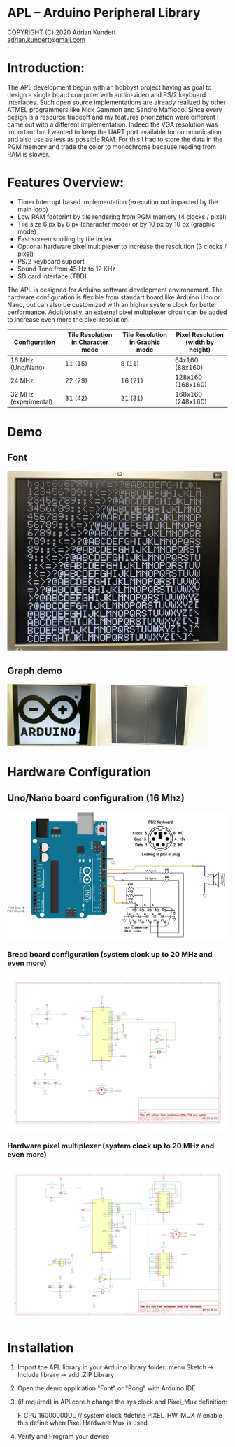# APL – Arduino Peripheral Library

COPYRIGHT (C) 2020 Adrian Kundert  
[adrian.kundert@gmail.com](mailto:adrian.kundert@gmail.com)  

# Introduction:

The APL development begun with an hobbyst project having as goal to design a single board computer with audio-video and PS/2 keyboard interfaces. Such open source implementations are already realized by other ATMEL programmers like Nick Gammon and Sandro Maffiodo. Since every design is a resource tradeoff and my features priorization were different I came out with a different implementation. Indeed the VGA resolution was important but I wanted to keep the UART port available for communication and also use as less as possible RAM. For this I had to store the data in the PGM memory and trade the color to monochrome because reading from RAM is slower.

# Features Overview:

- Timer Interrupt based implementation (execution not impacted by the main loop)
- Low RAM footprint by tile rendering from PGM memory (4 clocks / pixel)
- Tile size 6 px by 8 px (character mode) or by 10 px by 10 px (graphic mode)
- Fast screen scolling by tile index
- Optional hardware pixel multiplexer to increase the resolution (3 clocks / pixel)
- PS/2 keyboard support
- Sound Tone from 45 Hz to 12 KHz
- SD card interface (TBD)

The APL is designed for Arduino software development environement. The hardware configuration is flexible from standart board like Arduino Uno or Nano, but can also be customized with an higher system clock for better performance. Additionally, an external pixel multiplexer circuit can be added to increase even more the pixel resolution.

| Configuration | Tile Resolution in Character mode | Tile Resolution in Graphic mode | Pixel Resolution (width by height) |
| --- | --- | --- | --- |
| 16 MHz (Uno/Nano) | 11 (15) | 8 (11) | 64x160 (88x160) |
| 24 MHz | 22 (29) | 16 (21) | 128x160 (168x160) |
| 32 MHz (experimental) | 31 (42) |  21 (31) | 168x160 (248x160) |

# Demo

## Font

![font demo](doc/screen-font.jpg)

## Graph demo

[<img width='40%' src='doc/logo.jpg'/>](https://www.youtube.com/watch?v=c0AHMCGUVl8)
[<img width='50%' src='doc/pong.jpg'/>](https://www.youtube.com/watch?v=c0AHMCGUVl8)

# Hardware Configuration

## Uno/Nano board configuration (16 Mhz)

![uno](doc/uno.png)

### Bread board configuration (system clock up to 20 MHz and even more)

![uno](doc/schema_APL_without_mux.png)

### Hardware pixel multiplexer (system clock up to 20 MHz and even more)

![uno](doc/schema_APL_with_mux.png)

# Installation

1. Import the APL library in your Arduino library folder: menu Sketch -> Include library -> add .ZIP Library
2. Open the demo application "Font" or "Pong" with Arduino IDE
3. (if required) in APLcore.h change the sys clock and Pixel_Mux definition:

	F_CPU 16000000UL  // system clock
	#define PIXEL_HW_MUX      // enable this define when Pixel Hardware Mux is used
	
4. Verify and Program your device
